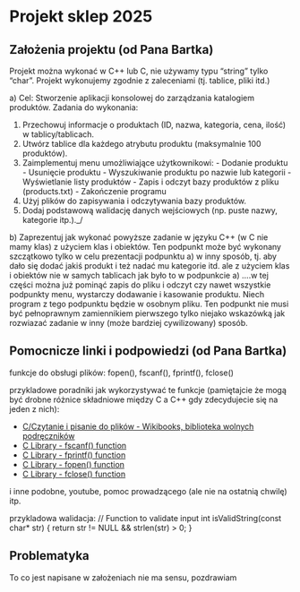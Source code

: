 # Projekt sklep 2025

## Założenia projektu (od Pana Bartka)

Projekt można wykonać w C++ lub C, nie używamy typu “string” tylko “char”. Projekt wykonujemy zgodnie z zaleceniami (tj. tablice, pliki itd.)

a) Cel: Stworzenie aplikacji konsolowej do zarządzania katalogiem produktów.
Zadania do wykonania:

1. Przechowuj informacje o produktach (ID, nazwa, kategoria, cena, ilość) w tablicy/tablicach.
2. Utwórz tablice dla każdego atrybutu produktu (maksymalnie 100 produktów).
3. Zaimplementuj menu umożliwiające użytkownikowi: - Dodanie produktu - Usunięcie produktu - Wyszukiwanie produktu po nazwie lub kategorii - Wyświetlanie listy produktów - Zapis i odczyt bazy produktów z pliku (products.txt) - Zakończenie programu
4. Użyj plików do zapisywania i odczytywania bazy produktów.
5. Dodaj podstawową walidację danych wejściowych (np. puste nazwy, kategorie itp.).\_/

b) Zaprezentuj jak wykonać powyższe zadanie w języku C++ (w C nie mamy klas) z użyciem klas i obiektów. Ten podpunkt może być wykonany szczątkowo tylko w celu prezentacji podpunktu a) w inny sposób, tj. aby dało się dodać jakiś produkt i też nadać mu kategorie itd. ale z użyciem klas i obiektów nie w samych tablicach jak było to w podpunkcie a) ….w tej części można już pominąć zapis do pliku i odczyt czy nawet wszystkie podpunkty menu, wystarczy dodawanie i kasowanie produktu. Niech program z tego podpunktu będzie w osobnym pliku. Ten podpunkt nie musi być pełnoprawnym zamiennikiem pierwszego tylko niejako wskazówką jak rozwiazać zadanie w inny (może bardziej cywilizowany) sposób.

## Pomocnicze linki i podpowiedzi (od Pana Bartka)

funkcje do obsługi plików: fopen(), fscanf(), fprintf(), fclose()

przykladowe poradniki jak wykorzystywać te funkcje (pamiętajcie że mogą być drobne różnice składniowe między C a C++ gdy zdecydujecie się na jeden z nich):

-   [C/Czytanie i pisanie do plików - Wikibooks, biblioteka wolnych podręczników](https://pl.wikibooks.org/wiki/C/Czytanie_i_pisanie_do_plik%C3%B3w)
-   [C Library - fscanf() function](https://www.tutorialspoint.com/c_standard_library/c_function_fscanf.htm)
-   [C Library - fprintf() function](https://www.tutorialspoint.com/c_standard_library/c_function_fprintf.htm)
-   [C Library - fopen() function](https://www.tutorialspoint.com/c_standard_library/c_function_fopen.htm)
-   [C Library - fclose() function](https://www.tutorialspoint.com/c_standard_library/c_function_fclose.htm)

i inne podobne, youtube, pomoc prowadzącego (ale nie na ostatnią chwilę) itp.

przykladowa walidacja:
// Function to validate input
int isValidString(const char\* str) {
return str != NULL && strlen(str) > 0;
}

## Problematyka

To co jest napisane w założeniach nie ma sensu, pozdrawiam
